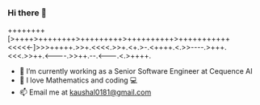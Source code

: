 ### Hi there 👋

++++++++[>++++>++++++++>+++++++++>++++++++++>+++++++++++<<<<<-]>>>+++++.>>+.<<<<.>>+.<+.>-.<++++.<.>>----.>+++.<<<.>>++.<----.>>++.--.<---.<.>++++.

<!--
**kaushal02/kaushal02** is a ✨ _special_ ✨ repository because its `README.md` (this file) appears on your GitHub profile.

Here are some ideas to get you started:
- 👯 I’m looking to collaborate on ...
- 🤔 I’m looking for help with ...
- 🌱 I’m currently learning ...
- ⚡ Fun fact: ...
-->

- 🔭 I’m currently working as a Senior Software Engineer at Cequence AI
- 🌱 I love Mathematics and coding 💻
- 📫 Email me at kaushal0181@gmail.com
